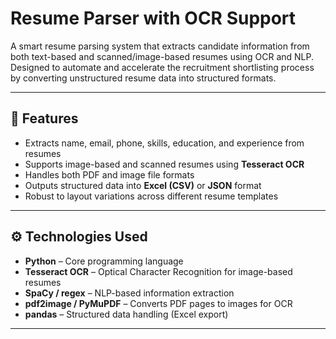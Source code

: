 # Resume Parser with OCR Support

A smart resume parsing system that extracts candidate information from both text-based and scanned/image-based resumes using OCR and NLP. Designed to automate and accelerate the recruitment shortlisting process by converting unstructured resume data into structured formats.

---

## 📌 Features

- Extracts name, email, phone, skills, education, and experience from resumes
- Supports image-based and scanned resumes using **Tesseract OCR**
- Handles both PDF and image file formats
- Outputs structured data into **Excel (CSV)** or **JSON** format
- Robust to layout variations across different resume templates

---

## ⚙️ Technologies Used

- **Python** – Core programming language
- **Tesseract OCR** – Optical Character Recognition for image-based resumes
- **SpaCy / regex** – NLP-based information extraction
- **pdf2image / PyMuPDF** – Converts PDF pages to images for OCR
- **pandas** – Structured data handling (Excel export)

---


